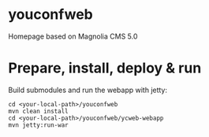 youconfweb
==========

Homepage based on Magnolia CMS 5.0


Prepare, install, deploy & run
==============================

Build submodules and run the webapp with jetty:

	cd <your-local-path>/youconfweb
	mvn clean install
	cd <your-local-path>/youconfweb/ycweb-webapp
	mvn jetty:run-war
